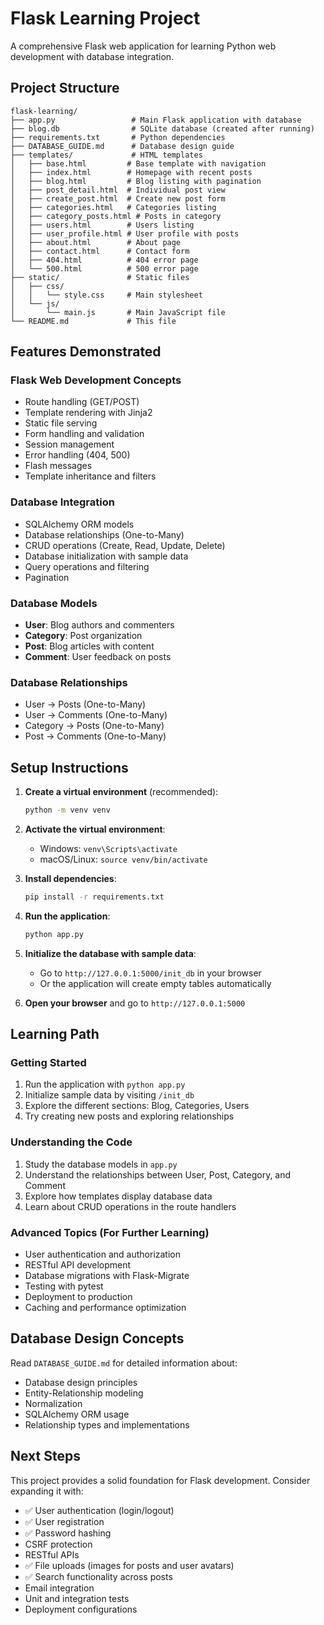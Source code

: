 # Flask Learning Project

A comprehensive Flask web application for learning Python web development with database integration.

## Project Structure

```
flask-learning/
├── app.py                 # Main Flask application with database
├── blog.db                # SQLite database (created after running)
├── requirements.txt       # Python dependencies
├── DATABASE_GUIDE.md      # Database design guide
├── templates/             # HTML templates
│   ├── base.html         # Base template with navigation
│   ├── index.html        # Homepage with recent posts
│   ├── blog.html         # Blog listing with pagination
│   ├── post_detail.html  # Individual post view
│   ├── create_post.html  # Create new post form
│   ├── categories.html   # Categories listing
│   ├── category_posts.html # Posts in category
│   ├── users.html        # Users listing
│   ├── user_profile.html # User profile with posts
│   ├── about.html        # About page
│   ├── contact.html      # Contact form
│   ├── 404.html          # 404 error page
│   └── 500.html          # 500 error page
├── static/               # Static files
│   ├── css/
│   │   └── style.css     # Main stylesheet
│   └── js/
│       └── main.js       # Main JavaScript file
└── README.md             # This file
```

## Features Demonstrated

### Flask Web Development Concepts
- Route handling (GET/POST)
- Template rendering with Jinja2
- Static file serving
- Form handling and validation
- Session management
- Error handling (404, 500)
- Flash messages
- Template inheritance and filters

### Database Integration
- SQLAlchemy ORM models
- Database relationships (One-to-Many)
- CRUD operations (Create, Read, Update, Delete)
- Database initialization with sample data
- Query operations and filtering
- Pagination

### Database Models
- **User**: Blog authors and commenters
- **Category**: Post organization
- **Post**: Blog articles with content
- **Comment**: User feedback on posts

### Database Relationships
- User → Posts (One-to-Many)
- User → Comments (One-to-Many)
- Category → Posts (One-to-Many)
- Post → Comments (One-to-Many)

## Setup Instructions

1. **Create a virtual environment** (recommended):
   ```bash
   python -m venv venv
   ```

2. **Activate the virtual environment**:
   - Windows: `venv\Scripts\activate`
   - macOS/Linux: `source venv/bin/activate`

3. **Install dependencies**:
   ```bash
   pip install -r requirements.txt
   ```

4. **Run the application**:
   ```bash
   python app.py
   ```

5. **Initialize the database with sample data**:
   - Go to `http://127.0.0.1:5000/init_db` in your browser
   - Or the application will create empty tables automatically

6. **Open your browser** and go to `http://127.0.0.1:5000`

## Learning Path

### Getting Started
1. Run the application with `python app.py`
2. Initialize sample data by visiting `/init_db`
3. Explore the different sections: Blog, Categories, Users
4. Try creating new posts and exploring relationships

### Understanding the Code
1. Study the database models in `app.py`
2. Understand the relationships between User, Post, Category, and Comment
3. Explore how templates display database data
4. Learn about CRUD operations in the route handlers

### Advanced Topics (For Further Learning)
- User authentication and authorization
- RESTful API development
- Database migrations with Flask-Migrate
- Testing with pytest
- Deployment to production
- Caching and performance optimization

## Database Design Concepts

Read `DATABASE_GUIDE.md` for detailed information about:
- Database design principles
- Entity-Relationship modeling
- Normalization
- SQLAlchemy ORM usage
- Relationship types and implementations

## Next Steps

This project provides a solid foundation for Flask development. Consider expanding it with:
- ✅ User authentication (login/logout)
- ✅ User registration  
- ✅ Password hashing
- CSRF protection
- RESTful APIs
- ✅ File uploads (images for posts and user avatars)
- ✅ Search functionality across posts
- Email integration
- Unit and integration tests
- Deployment configurations
